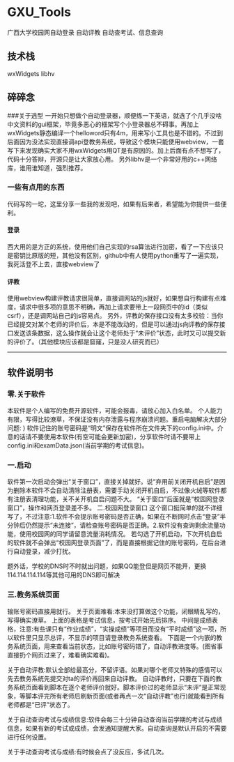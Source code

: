 # GXU_Tools
广西大学校园网自动登录 自动评教 自动查考试、信息查询

## 技术栈
wxWidgets
libhv

## 碎碎念
###关于选型
一开始只想做个自动登录器，顺便练一下英语，就选了个几乎没啥中文资料的gui框架，毕竟多恶心的框架写个小登录器总不碍事。再加上wxWidgets静态编译一个helloword只有4m，用来写小工具也是不错的。不过到后面因为没法实现直接调api登教务系统，导致这个模块只能使用webview，一套写下来发现确实大家不用wxWidgets用QT是有原因的。加上后面有点不想写了，代码十分答辩，开源只是让大家放心用。
另外libhv是一个非常好用的c++网络库，谁用谁知道，强烈推荐。

### 一些有点用的东西
代码写的一坨，这里分享一些我的发现吧，如果有后来者，希望能为你提供一些便利。
#### 登录
西大用的是方正的系统，使用他们自己实现的rsa算法进行加密，看了一下应该只是密钥比原版的短，其他没有区别，github中有人使用python重写了一遍实现，我死活登不上去，直接webview了
#### 评教
使用webview构建评教请求很简单，直接调网站的js就好，如果想自行构建有点难度，请求中很多项的意思不明确，再加上请求要带上一段网页中的id（类似csrf），还是调网站自己的js容易点。
另外，评教的保存接口没有太多校验：当你已经提交对某个老师的评价后，本是不能改动的，但是可以通过js向评教的保存接口发送该条数据，这么操作就会让这个老师处于“未评价”状态，此时又可以提交新的评价了。（其他模块应该都是窟窿，只是没人研究而已）


---
## 软件说明书


### 零.关于软件
本软件是个人编写的免费开源软件，可能会报毒，请放心加入白名单。
个人能力有限，写得比较潦草，不保证没有内存泄露与程序崩溃问题。重启电脑解决大部分问题: )
软件记住的账号密码是“明文”保存在软件所在文件夹下的config.ini中。介意的话请不要使用本软件(有空可能会更新加密)，分享软件时请不要带上config.ini和examData.json(当前学期的考试信息)。


### 一.启动
软件第一次启动会弹出“关于窗口”，直接关掉就好。说“弃用前关闭开机自启”是因为删除本软件不会自动清除注册表，需要手动关闭开机自启，不过像火绒等软件都有注册表清理功能，关不关开机自启问题不大。
“关于窗口”后面就是“校园网登录窗口”，操作和网页登录差不多。
二.校园网登录窗口
这个窗口挺简单的就不详细写了，不过注意:1.软件不会提示账号密码是否正确，如果在不断网时点击“登录”半分钟后仍然提示“未连接”，请检查账号密码是否正确。2.软件没有查询剩余流量功能，使用校园网的同学请留意流量消耗情况。
若勾选了开机启动，下次开机自启的软件就不会弹出“校园网登录页面”了，而是直接根据记住的账号密码，在后台进行自动登录，减少打扰。

题外话，学校的DNS时不时就出问题，如果QQ能登但是网页不能开，更换114.114.114.114等其他可用的DNS即可解决

### 三.教务系统页面
输账号密码直接用就行。
关于页面难看:本来没打算做这个功能，闭眼睛乱写的，写得确实潦草。
上面的表格是考试信息，按考试开始先后排序。
中间是成绩表格，注意:有些课只有“作业成绩”，“实操成绩”等项目而没有“平时成绩”这一项，所以软件里只显示总评，不显示的项目请登录教务系统查看。
下面是一个内嵌的教务系统页面，用来查看当前状态，比如账号密码错了，自动评教进度等。(图省事直接扔个网页过来了，难看确实难看)。

关于自动评教:默认全部给最高分，不留评语。如果对哪个老师又特殊的感情可以先去教务系统先提交对ta的评价再回来自动评教。
自动评教时，只要在下面的教务系统页面看到脚本在逐个老师评价就好。脚本评价过的老师显示“未评”是正常现象，等脚本评完所有老师后刷新页面(或者再点一次“自动评教”也行)就能看到所有老师都是“已评”状态了。

关于自动查询考试与成绩信息:软件会每三十分钟自动查询当前学期的考试与成绩信息，如果有新的考试或成绩，会发通知提醒大家。自动查询是默认开启的不需要进行任何设置。

关于手动查询考试与成绩:有时候会点了没反应，多试几次。


